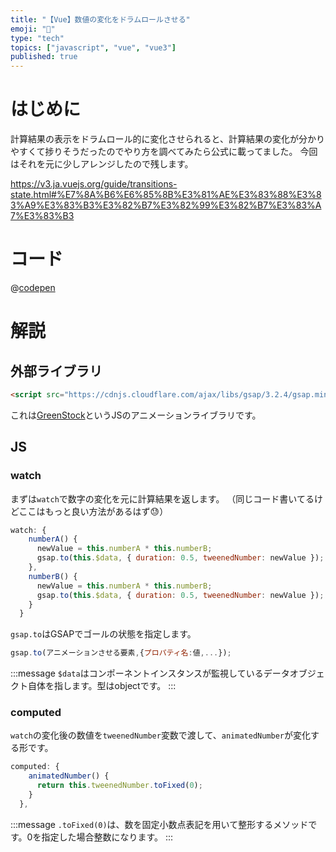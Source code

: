 ```yaml
---
title: "【Vue】数値の変化をドラムロールさせる"
emoji: "💯"
type: "tech"
topics: ["javascript", "vue", "vue3"]
published: true
---
```


# はじめに
計算結果の表示をドラムロール的に変化させられると、計算結果の変化が分かりやすくて捗りそうだったのでやり方を調べてみたら公式に載ってました。
今回はそれを元に少しアレンジしたので残します。

https://v3.ja.vuejs.org/guide/transitions-state.html#%E7%8A%B6%E6%85%8B%E3%81%AE%E3%83%88%E3%83%A9%E3%83%B3%E3%82%B7%E3%82%99%E3%82%B7%E3%83%A7%E3%83%B3

# コード
@[codepen](https://codepen.io/kotaro-jp/pen/ZEvmegq)

# 解説
## 外部ライブラリ
```html
<script src="https://cdnjs.cloudflare.com/ajax/libs/gsap/3.2.4/gsap.min.js"></script>
```
これは[GreenStock](https://greensock.com/)というJSのアニメーションライブラリです。

## JS
### watch
まずは`watch`で数字の変化を元に計算結果を返します。
（同じコード書いてるけどここはもっと良い方法があるはず😓）

```js
watch: {
    numberA() {
      newValue = this.numberA * this.numberB;
      gsap.to(this.$data, { duration: 0.5, tweenedNumber: newValue });
    },
    numberB() {
      newValue = this.numberA * this.numberB;
      gsap.to(this.$data, { duration: 0.5, tweenedNumber: newValue });
    }
  }
```

`gsap.to`はGSAPでゴールの状態を指定します。

```js
gsap.to(アニメーションさせる要素,{プロパティ名:値,...});
```

:::message
`$data`はコンポーネントインスタンスが監視しているデータオブジェクト自体を指します。型はobjectです。
:::

### computed
`watch`の変化後の数値を`tweenedNumber`変数で渡して、`animatedNumber`が変化する形です。

```js
computed: {
    animatedNumber() {
      return this.tweenedNumber.toFixed(0);
    }
  },
```

:::message
`.toFixed(0)`は、数を固定小数点表記を用いて整形するメソッドです。0を指定した場合整数になります。
:::
